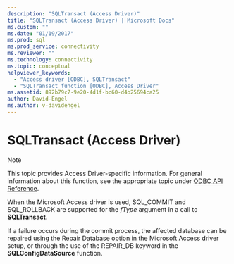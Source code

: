```yaml
---
description: "SQLTransact (Access Driver)"
title: "SQLTransact (Access Driver) | Microsoft Docs"
ms.custom: ""
ms.date: "01/19/2017"
ms.prod: sql
ms.prod_service: connectivity
ms.reviewer: ""
ms.technology: connectivity
ms.topic: conceptual
helpviewer_keywords: 
  - "Access driver [ODBC], SQLTransact"
  - "SQLTransact function [ODBC], Access Driver"
ms.assetid: 892b79c7-9e20-4d1f-bc60-d4b25694ca25
author: David-Engel
ms.author: v-davidengel
---
```

# SQLTransact (Access Driver)
> [!NOTE]  
>  This topic provides Access Driver-specific information. For general information about this function, see the appropriate topic under [ODBC API Reference](../../odbc/reference/syntax/odbc-api-reference.md).  
  
 When the Microsoft Access driver is used, SQL_COMMIT and SQL_ROLLBACK are supported for the *fType* argument in a call to **SQLTransact**.  
  
 If a failure occurs during the commit process, the affected database can be repaired using the Repair Database option in the Microsoft Access driver setup, or through the use of the REPAIR_DB keyword in the **SQLConfigDataSource** function.
